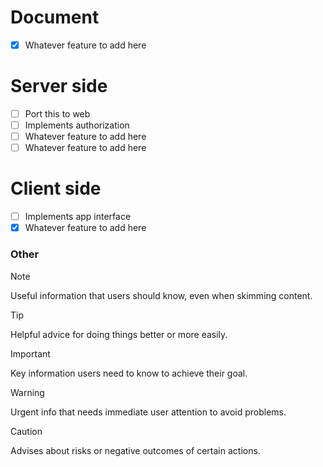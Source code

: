 # Document
- [x] Whatever feature to add here
# Server side
- [ ] Port this to web
- [ ] Implements authorization
- [ ] Whatever feature to add here
- [ ] Whatever feature to add here
# Client side
- [ ] Implements app interface
- [x] Whatever feature to add here

### Other
> [!NOTE]
> Useful information that users should know, even when skimming content.

> [!TIP]
> Helpful advice for doing things better or more easily.

> [!IMPORTANT]
> Key information users need to know to achieve their goal.

> [!WARNING]
> Urgent info that needs immediate user attention to avoid problems.

> [!CAUTION]
> Advises about risks or negative outcomes of certain actions.